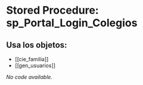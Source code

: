 # Stored Procedure: sp_Portal_Login_Colegios

## Usa los objetos:
- [[cie_familia]]
- [[gen_usuarios]]

*No code available.*
